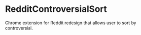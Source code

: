 # RedditControversialSort
Chrome extension for Reddit redesign that allows user to sort by controversial.
